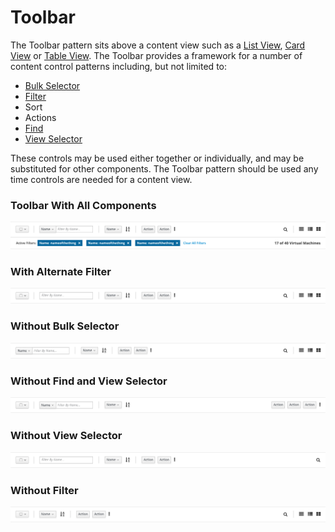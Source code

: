 # Toolbar

The Toolbar pattern sits above a content view such as a [List View](https://www.patternfly.org/pattern-library/content-views/list-view/#/api), [Card View](https://www.patternfly.org/pattern-library/content-views/card-view/#/api) or [Table View](https://www.patternfly.org/pattern-library/content-views/table-view/#/api). The Toolbar provides a framework for a number of content control patterns including, but not limited to:
- [Bulk Selector](http://www.patternfly.org/pattern-library/forms-and-controls/bulk-selector/)
- [Filter](http://www.patternfly.org/pattern-library/forms-and-controls/find/)
- Sort
- Actions
- [Find](https://www.patternfly.org/pattern-library/forms-and-controls/find/#_)
- [View Selector](http://www.patternfly.org/pattern-library/forms-and-controls/view-selector/)

These controls may be used either together or individually, and may be substituted for other components. The Toolbar pattern should be used any time controls are needed for a content view.


### Toolbar With All Components

![Toolbar with several active filters](img/toolbar-all.png)

### With Alternate Filter

![Toolbar pattern with callouts](img/toolbar-alternate-filter.png)

### Without Bulk Selector

![Toolbar pattern with callouts](img/toolbar-wo-bulk-selector.png)

### Without Find and View Selector

![Toolbar pattern with callouts](img/toolbar-wo-find-and-view.png)

### Without View Selector

![Toolbar pattern with callouts](img/toolbar-wo-view-selector.png)

### Without Filter

![Toolbar pattern with callouts](img/toolbar-wo-filter.png)

